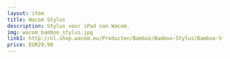 ```yaml
--- 
layout: item
title: Wacom Stylus
description: Stylus voor iPad van Wacom.
img: wacom_bamboo_stylus.jpg
link1: http://nl.shop.wacom.eu/Producten/Bamboo/Bamboo-Stylus/Bamboo-Stylus
price: EUR29,90
---
```

